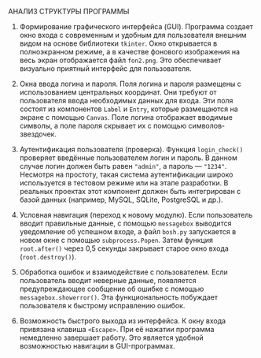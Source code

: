 АНАЛИЗ СТРУКТУРЫ ПРОГРАММЫ

1. Формирование графического интерфейса (GUI).
   Программа создает окно входа с современным и удобным для пользователя внешним видом на основе библиотеки `tkinter`. Окно открывается в полноэкранном режиме, а в качестве фонового изображения на весь экран отображается файл `fon2.png`. Это обеспечивает визуально приятный интерфейс для пользователя.

2. Окна ввода логина и пароля.
   Поля логина и пароля размещены с использованием центральных координат. Они требуют от пользователя ввода необходимых данных для входа. Эти поля состоят из компонентов `Label` и `Entry`, которые размещаются на экране с помощью `Canvas`. Поле логина отображает вводимые символы, а поле пароля скрывает их с помощью символов-звездочек.

3. Аутентификация пользователя (проверка).
   Функция `login_check()` проверяет введённые пользователем логин и пароль. В данном случае логин должен быть равен `"admin"`, а пароль — `"1234"`. Несмотря на простоту, такая система аутентификации широко используется в тестовом режиме или на этапе разработки. В реальных проектах этот компонент должен быть интегрирован с базой данных (например, MySQL, SQLite, PostgreSQL и др.).

4. Условная навигация (переход к новому модулю).
   Если пользователь вводит правильные данные, с помощью `messagebox` выводится уведомление об успешном входе, а файл `bosh.py` запускается в новом окне с помощью `subprocess.Popen`. Затем функция `root.after()` через 0,5 секунды закрывает старое окно входа (`root.destroy()`).

5. Обработка ошибок и взаимодействие с пользователем.
   Если пользователь вводит неверные данные, появляется предупреждающее сообщение об ошибке с помощью `messagebox.showerror()`. Эта функциональность побуждает пользователя к быстрому исправлению ошибок.

6. Возможность быстрого выхода из интерфейса.
   К окну входа привязана клавиша `<Escape>`. При её нажатии программа немедленно завершает работу. Это является удобной возможностью навигации в GUI-программах.



